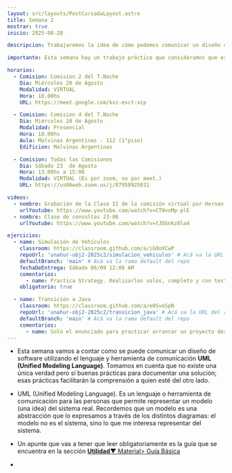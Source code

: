 ```yaml
---
layout: src/layouts/PostCursadaLayout.astro
title: Semana 2
mostrar: true
inicio: 2025-08-20

descripcion: Trabajaremos la idea de cómo podemos comunicar un diseño utilizando el lenguje y herramienta de comunicación UML. Hay ejercicios para practicar.

importante: Esta semana hay un trabajo práctico que consideramos que es muy importante que lo realicen solos porque les permitirá afianzar el conocimiento sobre el patrón strategy. También les dejamos otro enunciado más para que aprendan como  arrancar y realizar un proyecto java desde 0, estaría muy bueno que también lo hagan y se consulten entre uds.

horarios:
  - Comision: Comision 2 del T.Noche
    Dia: Miércoles 20 de Agosto
    Modalidad: VIRTUAL
    Hora: 18.00hs
    URL: https://meet.google.com/kxz-esct-xcp

  - Comision: Comision 4 del T.Noche
    Dia: Miércoles 20 de Agosto
    Modalidad: Presencial
    Hora: 18.00hs
    Aula: Malvinas Argentinas - 112 (1°piso)
    Edificion: Malvinas Argentinas

  - Comision: Todas las Comisiones
    Dia: Sábado 23  de Agosto
    Hora: 13.00hs a 15:00
    Modalidad: VIRTUAL (Es por zoom, no por meet.)
    URL: https://us06web.zoom.us/j/87958925031

videos:
  - nombre: Grabación de la Clase II de la comisión virtual por Hernan Coniglio
    urlYoutube: https://www.youtube.com/watch?v=CT0voMp-plE
  - nombre: Clase de consultas 23-08
    urlYoutube: https://www.youtube.com/watch?v=tJDSnkz8la4

ejercicios:
  - name: Simulación de Vehículos
    classroom: https://classroom.github.com/a/iGOoXCwP
    repoUrl: 'unahur-obj2-2025c2/simulacion_vehiculos' # Acá va la URL del repo sin el "https://github.com/"
    defaultBranch: 'main' # Acá va la rama default del repo
    fechaDeEntrega: Sábado 06/09 12:00 AM
    comentarios:
      - name: Practica Strategy. Realizarlos solos, completo y con test.
    obligatorio: true

  - name: Transición a Java
    classroom: https://classroom.github.com/a/e0SveSpN
    repoUrl: 'unahur-obj2-2025c2/transicion_java' # Acá va la URL del repo sin el "https://github.com/"
    defaultBranch: 'main' # Acá va la rama default del repo
    comentarios:
      - name: Solo el enunciado para practicar arrancar un proyecto desde 0 con maven y realizarlo con Java.
---
```


- Esta semana vamos a contar como se puede comunicar un diseño de software utilizando el lenguaje y herramienta de comunicación **UML (Unified Modeling Language)**. Tomamos en cuenta que no existe una única verdad pero sí buenas prácticas para documentar una solución; esas prácticas facilitarán la comprensión a quien esté del otro lado.

- UML (Unified Modeling Language). Es un lenguaje o herramienta de comunicación para las personas que permite representar un modelo (una idea) del sistema real. Recordemos que un modelo es una abstracción que lo expresamos a través de los distintos diagramas: el modelo no es el sistema, sino lo que me interesa representar del sistema.

- Un apunte que vas a tener que leer obligatoriamente es la guía que se encuentra en la sección <a href="/material#guia" target="_blank">**Utilidad**▼ Material> Guía Básica</a>

-
